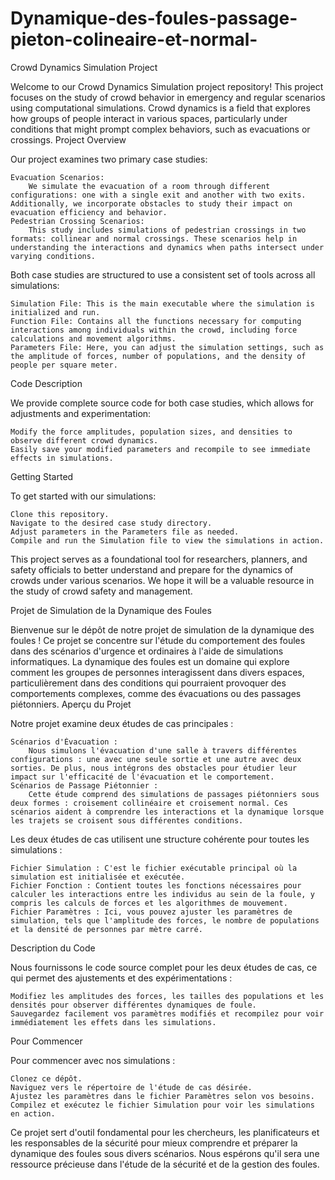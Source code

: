 # Dynamique-des-foules-passage-pieton-colineaire-et-normal-
Crowd Dynamics Simulation Project

Welcome to our Crowd Dynamics Simulation project repository! This project focuses on the study of crowd behavior in emergency and regular scenarios using computational simulations. Crowd dynamics is a field that explores how groups of people interact in various spaces, particularly under conditions that might prompt complex behaviors, such as evacuations or crossings.
Project Overview

Our project examines two primary case studies:

    Evacuation Scenarios:
        We simulate the evacuation of a room through different configurations: one with a single exit and another with two exits. Additionally, we incorporate obstacles to study their impact on evacuation efficiency and behavior.
    Pedestrian Crossing Scenarios:
        This study includes simulations of pedestrian crossings in two formats: collinear and normal crossings. These scenarios help in understanding the interactions and dynamics when paths intersect under varying conditions.

Both case studies are structured to use a consistent set of tools across all simulations:

    Simulation File: This is the main executable where the simulation is initialized and run.
    Function File: Contains all the functions necessary for computing interactions among individuals within the crowd, including force calculations and movement algorithms.
    Parameters File: Here, you can adjust the simulation settings, such as the amplitude of forces, number of populations, and the density of people per square meter.

Code Description

We provide complete source code for both case studies, which allows for adjustments and experimentation:

    Modify the force amplitudes, population sizes, and densities to observe different crowd dynamics.
    Easily save your modified parameters and recompile to see immediate effects in simulations.

Getting Started

To get started with our simulations:

    Clone this repository.
    Navigate to the desired case study directory.
    Adjust parameters in the Parameters file as needed.
    Compile and run the Simulation file to view the simulations in action.

This project serves as a foundational tool for researchers, planners, and safety officials to better understand and prepare for the dynamics of crowds under various scenarios. We hope it will be a valuable resource in the study of crowd safety and management.


Projet de Simulation de la Dynamique des Foules

Bienvenue sur le dépôt de notre projet de simulation de la dynamique des foules ! Ce projet se concentre sur l'étude du comportement des foules dans des scénarios d'urgence et ordinaires à l'aide de simulations informatiques. La dynamique des foules est un domaine qui explore comment les groupes de personnes interagissent dans divers espaces, particulièrement dans des conditions qui pourraient provoquer des comportements complexes, comme des évacuations ou des passages piétonniers.
Aperçu du Projet

Notre projet examine deux études de cas principales :

    Scénarios d'Évacuation :
        Nous simulons l'évacuation d'une salle à travers différentes configurations : une avec une seule sortie et une autre avec deux sorties. De plus, nous intégrons des obstacles pour étudier leur impact sur l'efficacité de l'évacuation et le comportement.
    Scénarios de Passage Piétonnier :
        Cette étude comprend des simulations de passages piétonniers sous deux formes : croisement collinéaire et croisement normal. Ces scénarios aident à comprendre les interactions et la dynamique lorsque les trajets se croisent sous différentes conditions.

Les deux études de cas utilisent une structure cohérente pour toutes les simulations :

    Fichier Simulation : C'est le fichier exécutable principal où la simulation est initialisée et exécutée.
    Fichier Fonction : Contient toutes les fonctions nécessaires pour calculer les interactions entre les individus au sein de la foule, y compris les calculs de forces et les algorithmes de mouvement.
    Fichier Paramètres : Ici, vous pouvez ajuster les paramètres de simulation, tels que l'amplitude des forces, le nombre de populations et la densité de personnes par mètre carré.

Description du Code

Nous fournissons le code source complet pour les deux études de cas, ce qui permet des ajustements et des expérimentations :

    Modifiez les amplitudes des forces, les tailles des populations et les densités pour observer différentes dynamiques de foule.
    Sauvegardez facilement vos paramètres modifiés et recompilez pour voir immédiatement les effets dans les simulations.

Pour Commencer

Pour commencer avec nos simulations :

    Clonez ce dépôt.
    Naviguez vers le répertoire de l'étude de cas désirée.
    Ajustez les paramètres dans le fichier Paramètres selon vos besoins.
    Compilez et exécutez le fichier Simulation pour voir les simulations en action.

Ce projet sert d'outil fondamental pour les chercheurs, les planificateurs et les responsables de la sécurité pour mieux comprendre et préparer la dynamique des foules sous divers scénarios. Nous espérons qu'il sera une ressource précieuse dans l'étude de la sécurité et de la gestion des foules.



